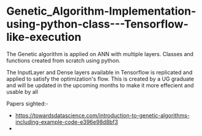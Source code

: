 # Genetic_Algorithm-Implementation-using-python-class---Tensorflow-like-execution
The Genetic algorithm is applied on ANN with multiple layers. Classes and functions created from scratch using python.

The InputLayer and Dense layers available in Tensorflow is replicated and applied to satisfy the optimization's flow. This is created by a UG graduate and will be updated in the upcoming months to make it more effecient and usable by all

Papers sighted:-
- https://towardsdatascience.com/introduction-to-genetic-algorithms-including-example-code-e396e98d8bf3
- 
